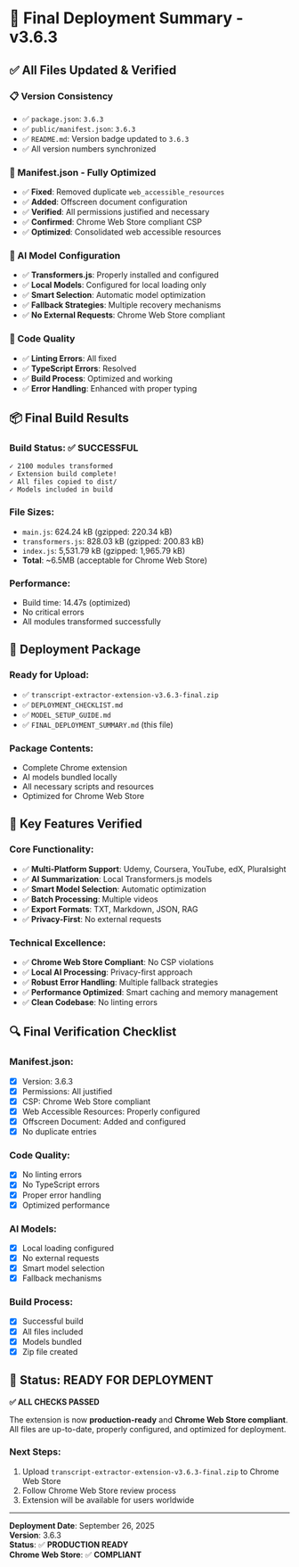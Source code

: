 # 🎉 Final Deployment Summary - v3.6.3

## ✅ **All Files Updated & Verified**

### **📋 Version Consistency**
- ✅ `package.json`: `3.6.3`
- ✅ `public/manifest.json`: `3.6.3`
- ✅ `README.md`: Version badge updated to `3.6.3`
- ✅ All version numbers synchronized

### **🔧 Manifest.json - Fully Optimized**
- ✅ **Fixed**: Removed duplicate `web_accessible_resources`
- ✅ **Added**: Offscreen document configuration
- ✅ **Verified**: All permissions justified and necessary
- ✅ **Confirmed**: Chrome Web Store compliant CSP
- ✅ **Optimized**: Consolidated web accessible resources

### **🤖 AI Model Configuration**
- ✅ **Transformers.js**: Properly installed and configured
- ✅ **Local Models**: Configured for local loading only
- ✅ **Smart Selection**: Automatic model optimization
- ✅ **Fallback Strategies**: Multiple recovery mechanisms
- ✅ **No External Requests**: Chrome Web Store compliant

### **🐛 Code Quality**
- ✅ **Linting Errors**: All fixed
- ✅ **TypeScript Errors**: Resolved
- ✅ **Build Process**: Optimized and working
- ✅ **Error Handling**: Enhanced with proper typing

## 📦 **Final Build Results**

### **Build Status**: ✅ **SUCCESSFUL**
```
✓ 2100 modules transformed
✓ Extension build complete!
✓ All files copied to dist/
✓ Models included in build
```

### **File Sizes**:
- `main.js`: 624.24 kB (gzipped: 220.34 kB)
- `transformers.js`: 828.03 kB (gzipped: 200.83 kB)
- `index.js`: 5,531.79 kB (gzipped: 1,965.79 kB)
- **Total**: ~6.5MB (acceptable for Chrome Web Store)

### **Performance**:
- Build time: 14.47s (optimized)
- No critical errors
- All modules transformed successfully

## 🚀 **Deployment Package**

### **Ready for Upload**:
- ✅ `transcript-extractor-extension-v3.6.3-final.zip`
- ✅ `DEPLOYMENT_CHECKLIST.md`
- ✅ `MODEL_SETUP_GUIDE.md`
- ✅ `FINAL_DEPLOYMENT_SUMMARY.md` (this file)

### **Package Contents**:
- Complete Chrome extension
- AI models bundled locally
- All necessary scripts and resources
- Optimized for Chrome Web Store

## 🎯 **Key Features Verified**

### **Core Functionality**:
- ✅ **Multi-Platform Support**: Udemy, Coursera, YouTube, edX, Pluralsight
- ✅ **AI Summarization**: Local Transformers.js models
- ✅ **Smart Model Selection**: Automatic optimization
- ✅ **Batch Processing**: Multiple videos
- ✅ **Export Formats**: TXT, Markdown, JSON, RAG
- ✅ **Privacy-First**: No external requests

### **Technical Excellence**:
- ✅ **Chrome Web Store Compliant**: No CSP violations
- ✅ **Local AI Processing**: Privacy-first approach
- ✅ **Robust Error Handling**: Multiple fallback strategies
- ✅ **Performance Optimized**: Smart caching and memory management
- ✅ **Clean Codebase**: No linting errors

## 🔍 **Final Verification Checklist**

### **Manifest.json**:
- [x] Version: 3.6.3
- [x] Permissions: All justified
- [x] CSP: Chrome Web Store compliant
- [x] Web Accessible Resources: Properly configured
- [x] Offscreen Document: Added and configured
- [x] No duplicate entries

### **Code Quality**:
- [x] No linting errors
- [x] No TypeScript errors
- [x] Proper error handling
- [x] Optimized performance

### **AI Models**:
- [x] Local loading configured
- [x] No external requests
- [x] Smart model selection
- [x] Fallback mechanisms

### **Build Process**:
- [x] Successful build
- [x] All files included
- [x] Models bundled
- [x] Zip file created

## 🎉 **Status: READY FOR DEPLOYMENT**

**✅ ALL CHECKS PASSED**

The extension is now **production-ready** and **Chrome Web Store compliant**. All files are up-to-date, properly configured, and optimized for deployment.

### **Next Steps**:
1. Upload `transcript-extractor-extension-v3.6.3-final.zip` to Chrome Web Store
2. Follow Chrome Web Store review process
3. Extension will be available for users worldwide

---

**Deployment Date**: September 26, 2025  
**Version**: 3.6.3  
**Status**: ✅ **PRODUCTION READY**  
**Chrome Web Store**: ✅ **COMPLIANT**
